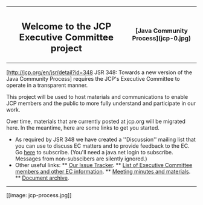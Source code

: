 <table width="100%" border="0" cellspacing="0" cellpadding="0">
<tr>
<th><h2>Welcome to the JCP Executive Committee project</h2></th>
<th>[Java Community Process](jcp-0.jpg) </th>
</tr>
</table>

[http://jcp.org/en/jsr/detail?id=348 JSR 348: Towards a new version of the Java Community Process] requires the JCP's Executive Committee to operate in a transparent manner. 

This project will be used to host materials and communications to enable JCP members and the public to more fully understand and participate in our work.

Over time, materials that are currently posted at jcp.org will be migrated here. In the meantime, here are some links to get you started.

* As required by JSR 348 we have created a ''Discussion'' mailing list that you can use to discuss EC matters and to provide feedback to the EC. Go <a href="http://java.net/projects/jcp-ec/lists">here</a> to subscribe. (You'll need a java.net login to subscribe. Messages from non-subscibers are silently ignored.) 
* Other useful links:
** <a href="http://java.net/jira/browse/JCP_EC">Our Issue Tracker</a>.
** <a href="http://jcp.org/en/participation/committee">List of Executive Committee members and other EC information</a>.
** <a href="http://jcp.org/en/resources/EC_summaries">Meeting minutes and materials</a>.
** <a href="http://java.net/projects/jcp-ec/pages/DocumentIndex">Document archive</a>.
----

[[image: jcp-process.jpg]]
